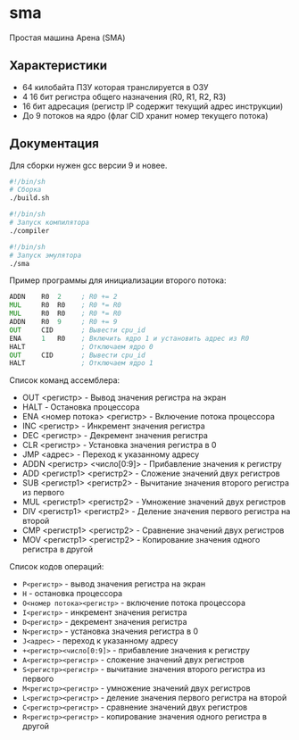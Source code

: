 # sma

Простая машина Арена (SMA)

## Характеристики

- 64 килобайта ПЗУ которая транслируется в ОЗУ
- 4 16 бит регистра общего назначения (R0, R1, R2, R3)
- 16 бит адресация (регистр IP содержит текущий адрес инструкции)
- До 9 потоков на ядро (флаг CID хранит номер текущего потока)

## Документация

Для сборки нужен gcc версии 9 и новее.

```bash
#!/bin/sh
# Сборка
./build.sh
```

```bash
#!/bin/sh
# Запуск компилятора
./compiler
```

```bash
#!/bin/sh
# Запуск эмулятора
./sma
```

Пример программы для инициализации второго потока:

```asm
ADDN    R0  2     ; R0 += 2
MUL     R0  R0    ; R0 *= R0
MUL     R0  R0    ; R0 *= R0
ADDN    R0  9     ; R0 += 9
OUT     CID       ; Вывести cpu_id 
ENA     1   R0    ; Включить ядро 1 и установить адрес из R0
HALT              ; Отключаем ядро 0
OUT     CID       ; Вывести cpu_id 
HALT              ; Отключаем ядро 1
```

Список команд ассемблера:

- OUT <регистр> - Вывод значения регистра на экран
- HALT - Остановка процессора
- ENA <номер потока> <регистр> - Включение потока процессора
- INC <регистр> - Инкремент значения регистра
- DEC <регистр> - Декремент значения регистра
- CLR <регистр> - Установка значения регистра в 0
- JMP <адрес> - Переход к указанному адресу
- ADDN <регистр> <число[0:9]> - Прибавление значения к регистру
- ADD <регистр1> <регистр2> - Сложение значений двух регистров
- SUB <регистр1> <регистр2> - Вычитание значения второго регистра из первого
- MUL <регистр1> <регистр2> - Умножение значений двух регистров
- DIV <регистр1> <регистр2> - Деление значения первого регистра на второй
- CMP <регистр1> <регистр2> - Сравнение значений двух регистров
- MOV <регистр1> <регистр2> - Копирование значения одного регистра в другой

Список кодов операций:

- `P<регистр>` - вывод значения регистра на экран
- `H` - остановка процессора
- `O<номер потока><регистр>` - включение потока процессора
- `I<регистр>` - инкремент значения регистра
- `D<регистр>` - декремент значения регистра
- `N<регистр>` - установка значения регистра в 0
- `J<адрес>` - переход к указанному адресу
- `+<регистр><число[0:9]>` - прибавление значения к регистру
- `A<регистр><регистр>` - сложение значений двух регистров
- `S<регистр><регистр>` - вычитание значения второго регистра из первого
- `M<регистр><регистр>` - умножение значений двух регистров
- `L<регистр><регистр>` - деление значения первого регистра на второй
- `C<регистр><регистр>` - сравнение значений двух регистров
- `R<регистр><регистр>` - копирование значения одного регистра в другой
